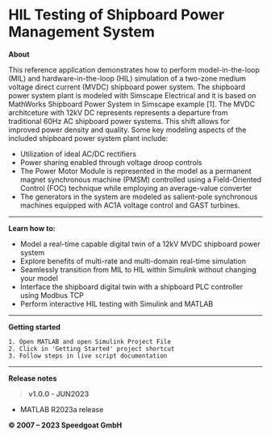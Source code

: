 ﻿# HIL Testing of Shipboard Power Management System

**About**

This reference application demonstrates how to perform model-in-the-loop (MIL) and hardware-in-the-loop (HIL) simulation of a two-zone medium voltage direct current (MVDC) shipboard power system. The shipboard power system plant is modeled with Simscape Electrical and it is based on MathWorks Shipboard Power System in Simscape example [1].
The MVDC architceture with 12kV DC represents represents a departure from traditional 60Hz AC shipboard power systems. This shift allows for improved power density and quality. Some key modeling aspects of the included shipboard power system plant include:
- Utilization of ideal AC/DC rectifiers
- Power sharing enabled through voltage droop controls
- The Power Motor Module is represented in the model as a permanent magnet synchronous machine (PMSM) controlled using a Field-Oriented Control (FOC) technique while employing an average-value converter
- The generators in the system are modeled as salient-pole synchronous machines equipped with AC1A voltage control and GAST turbines.

----------

**Learn how to:**

- Model a real-time capable digital twin of a 12kV MVDC shipboard power system
- Explore benefits of multi-rate and multi-domain real-time simulation 
- Seamlessly transition from MIL to HIL within Simulink without changing your model 
- Interface the shipboard digital twin with a shipboard PLC controller using Modbus TCP
- Perform interactive HIL testing with Simulink and MATLAB

----------

**Getting started**

    1. Open MATLAB and open Simulink Project File
    2. Click in 'Getting Started' project shortcut
    3. Follow steps in live script documentation

----------

**Release notes**

> **v1.0.0 - JUN2023**
 -  MATLAB R2023a release

**© 2007 – 2023 Speedgoat GmbH**
